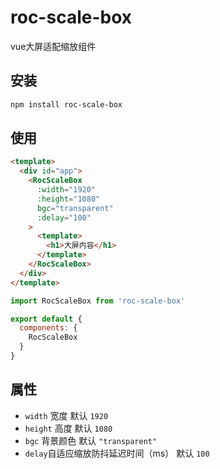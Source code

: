 # roc-scale-box

vue大屏适配缩放组件

## 安装
```bash
npm install roc-scale-box
```

## 使用
```html
<template>
  <div id="app">
    <RocScaleBox
      :width="1920"
      :height="1080"
      bgc="transparent"
      :delay="100"
    >
      <template>
        <h1>大屏内容</h1>
      </template>
    </RocScaleBox>
  </div>
</template>
```

``` javascript
import RocScaleBox from 'roc-scale-box'

export default {
  components: {
    RocScaleBox
  }
}
```

## 属性
- ` width ` 宽度 默认 ` 1920 `
- ` height ` 高度 默认 ` 1080 `
- ` bgc ` 背景颜色 默认 ` "transparent" `
- ` delay `自适应缩放防抖延迟时间（ms） 默认 ` 100 `
